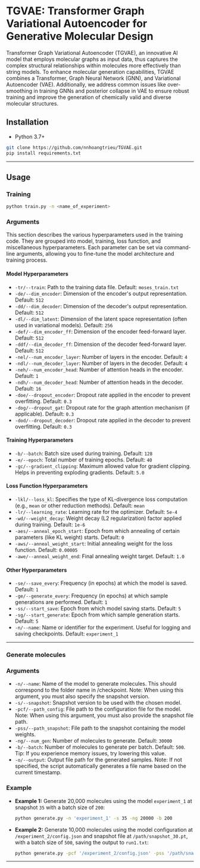# TGVAE: Transformer Graph Variational Autoencoder for Generative Molecular Design 

Transformer Graph Variational Autoencoder (TGVAE), an innovative AI model that employs molecular graphs as input data, thus captures the complex structural relationships within molecules more effectively than string models. To enhance molecular generation capabilities, TGVAE combines a Transformer, Graph Neural Network (GNN), and Variational Autoencoder (VAE). Additionally, we address common issues like over-smoothing in training GNNs and posterior collapse in VAE to ensure robust training and improve the generation of chemically valid and diverse molecular structures.

## Installation 
- Python 3.7+

```bash
git clone https://github.com/nnhoangtrieu/TGVAE.git
pip install requirements.txt
```

--- 
## Usage 

### Training 
```bash
python train.py -n <name_of_experiment>
```
### Arguments
This section describes the various hyperparameters used in the training code. They are grouped into model, training, loss function, and miscellaneous hyperparameters. Each parameter can be set via command-line arguments, allowing you to fine-tune the model architecture and training process.

#### Model Hyperparameters

* `-tr/--train`: Path to the training data file. Default: `moses_train.txt`
* `-de/--dim_encoder`: Dimension of the encoder's output representation. Default: `512`
* `-dd/--dim_decoder`: Dimension of the decoder's output representation. Default: `512`
* `-dl/--dim_latent`: Dimension of the latent space representation (often used in variational models). Default: `256`
* `-def/--dim_encoder_ff`: Dimension of the encoder feed-forward layer. Default: `512`
* `-ddf/--dim_decoder_ff`: Dimension of the decoder feed-forward layer. Default: `512`
* `-nel/--num_encoder_layer`: Number of layers in the encoder. Default: `4`
* `-ndl/--num_decoder_layer`: Number of layers in the decoder. Default: `4`
* `-neh/--num_encoder_head`: Number of attention heads in the encoder. Default: `1`
* `-ndh/--num_decoder_head`: Number of attention heads in the decoder. Default: `16`
* `-doe/--dropout_encoder`: Dropout rate applied in the encoder to prevent overfitting. Default: `0.3`
* `-dog/--dropout_gat`: Dropout rate for the graph attention mechanism (if applicable). Default: `0.3`
* `-dod/--dropout_decoder`: Dropout rate applied in the decoder to prevent overfitting. Default: `0.3`

#### Training Hyperparameters

* `-b/--batch`: Batch size used during training. Default: `128`
* `-e/--epoch`: Total number of training epochs. Default: `40`
* `-gc/--gradient_clipping`: Maximum allowed value for gradient clipping. Helps in preventing exploding gradients. Default: `5.0`

#### Loss Function Hyperparameters

* `-lkl/--loss_kl`: Specifies the type of KL-divergence loss computation (e.g., `mean` or other reduction methods). Default: `mean`
* `-lr/--learning_rate`: Learning rate for the optimizer. Default: `5e-4`
* `-wd/--weight_decay`: Weight decay (L2 regularization) factor applied during training. Default: `1e-6`
* `-aes/--anneal_epoch_start`: Epoch from which annealing of certain parameters (like KL weight) starts. Default: `0`
* `-aws/--anneal_weight_start`: Initial annealing weight for the loss function. Default: `0.00005`
* `-awe/--anneal_weight_end`: Final annealing weight target. Default: `1.0`

#### Other Hyperparameters

* `-se/--save_every`: Frequency (in epochs) at which the model is saved. Default: `1`
* `-ge/--generate_every`: Frequency (in epochs) at which sample generations are performed. Default: `1`
* `-ss/--start_save`: Epoch from which model saving starts. Default: `5`
* `-sg/--start_generate`: Epoch from which sample generation starts. Default: `5`
* `-n/--name`: Name or identifier for the experiment. Useful for logging and saving checkpoints. Default: `experiment_1`

---


### Generate molecules

### Arguments

* `-n/--name`: Name of the model to generate molecules. This should correspond to the folder name in /checkpoint. Note: When using this argument, you must also specify the snapshot version.
* `-s/--snapshot`: Snapshot version to be used with the chosen model.
* `-pcf/--path_config`: File path to the configuration file for the model. Note: When using this argument, you must also provide the snapshot file path.
* `-pss/--path_snapshot`: File path to the snapshot containing the model weights.
* `-ng/--num_gen`: Number of molecules to generate. Default: `30000`
* `-b/--batch`: Number of molecules to generate per batch. Default: `500`. Tip: If you experience memory issues, try lowering this value.
* `-o/--output`: Output file path for the generated samples. Note: If not specified, the script automatically generates a file name based on the current timestamp.

### Example

- **Example 1:** Generate 20,000 molecules using the model `experiment_1` at snapshot `35` with a batch size of `200`:

  ```bash
  python generate.py -n 'experiment_1' -s 35 -ng 20000 -b 200
  ```

- **Example 2:** Generate 10,000 molecules using the model configuration at `/experiment_2/config.json` and snapshot file at `/path/snapshot_30.pt`, with a batch size of `500`, saving the output to `run1.txt`:

  ```bash
  python generate.py -pcf '/experiment_2/config.json' -pss '/path/snapshot_30.pt' -ng 10000 -b 500 -o 'run1.txt'
  ```

---

